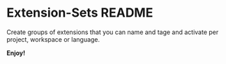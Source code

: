 # Extension-Sets README

Create groups of extensions that you can name and tage and activate per project, workspace or language.

**Enjoy!**
